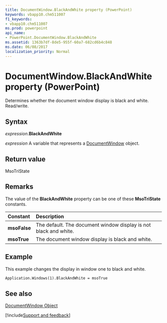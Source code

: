 ```yaml
---
title: DocumentWindow.BlackAndWhite property (PowerPoint)
keywords: vbapp10.chm511007
f1_keywords:
- vbapp10.chm511007
ms.prod: powerpoint
api_name:
- PowerPoint.DocumentWindow.BlackAndWhite
ms.assetid: 1363b7df-8de5-955f-60a7-682cd6b4c848
ms.date: 06/08/2017
localization_priority: Normal
---
```



# DocumentWindow.BlackAndWhite property (PowerPoint)

Determines whether the document window display is black and white. Read/write.


## Syntax

_expression_.**BlackAndWhite**

_expression_ A variable that represents a [DocumentWindow](./PowerPoint.DocumentWindow.md) object.


## Return value

MsoTriState


## Remarks

The value of the  **BlackAndWhite** property can be one of these **MsoTriState** constants.



|Constant|Description|
|:-----|:-----|
|**msoFalse**|The default. The document window display is not black and white. |
|**msoTrue**| The document window display is black and white.|

## Example

This example changes the display in window one to black and white.


```vb
Application.Windows(1).BlackAndWhite = msoTrue
```


## See also


[DocumentWindow Object](PowerPoint.DocumentWindow.md)

[!include[Support and feedback](~/includes/feedback-boilerplate.md)]